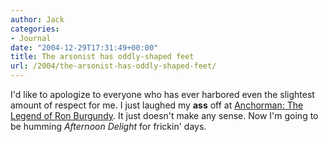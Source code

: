 ```yaml
---
author: Jack
categories:
- Journal
date: "2004-12-29T17:31:49+00:00"
title: The arsonist has oddly-shaped feet
url: /2004/the-arsonist-has-oddly-shaped-feet/
---
```


I'd like to apologize to everyone who has ever harbored even the slightest amount of respect for me. I just laughed my **ass** off at [Anchorman: The Legend of Ron Burgundy][1]. It just doesn't make any sense. Now I'm going to be humming _Afternoon Delight_ for frickin' days.

 [1]: http://www.rottentomatoes.com/m/anchorman/